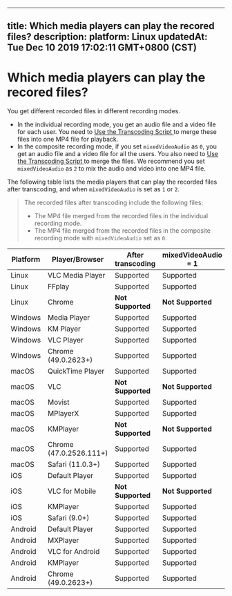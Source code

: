 
---
title: Which media players can play the recored files?
description: 
platform: Linux
updatedAt: Tue Dec 10 2019 17:02:11 GMT+0800 (CST)
---
# Which media players can play the recored files?
You get different recorded files in different recording modes.

- In the individual recording mode, you get an audio file and a video file for each user. You need to [Use the Transcoding Script ](../../en/Recording/recording_transcoding.md) to merge these files into one MP4 file for playback.
- In the composite recording mode, if you set `mixedVideoAudio` as `0`, you get an audio file and a video file for all the users. You also need to [Use the Transcoding Script ](../../en/Recording/recording_transcoding.md) to merge the files. We recommend you set `mixedVideoAudio` as `2` to mix the audio and video into one MP4 file.

The following table lists the media players that can play the recorded files after transcoding, and when `mixedVideoAudio` is set as `1` or `2`.

> The recorded files after transcoding include the following files:
> - The MP4 file merged from the recorded files in the individual recording mode.
> - The MP4 file merged from the recorded files in the composite recording mode with `mixedVideoAudio`  set as `0`.

| Platform | Player/Browser          | After transcoding | mixedVideoAudio = 1 | mixedVideoAudio = 2 |
| -------- | ----------------------- | ----------------- | ------------------- | ------------------- |
| Linux    | VLC Media Player        | Supported         | Supported           | Supported           |
| Linux    | FFplay                | Supported         | Supported           | Supported           |
| Linux    | Chrome                  | **Not Supported** | **Not Supported**   | **Not Supported**   |
| Windows  | Media Player            | Supported         | Supported           | Supported           |
| Windows  | KM Player               | Supported         | Supported           | Supported           |
| Windows  | VLC Player              | Supported         | Supported           | Supported           |
| Windows  | Chrome (49.0.2623+)     | Supported         | Supported           | Supported           |
| macOS    | QuickTime Player        | Supported         | Supported           | Supported           |
| macOS    | VLC                     | **Not Supported** | **Not Supported**   | **Not Supported**   |
| macOS    | Movist                  | Supported         | Supported           | Supported           |
| macOS    | MPlayerX                | Supported         | Supported           | Supported           |
| macOS    | KMPlayer                | **Not Supported** | **Not Supported**   | **Not Supported**   |
| macOS    | Chrome (47.0.2526.111+) | Supported         | Supported           | Supported           |
| macOS    | Safari (11.0.3+)        | Supported         | Supported           | Supported           |
| iOS      | Default Player          | Supported         | Supported           | Supported           |
| iOS      | VLC for Mobile          | **Not Supported** | **Not Supported**   | Supported           |
| iOS      | KMPlayer                | Supported         | Supported           | Supported           |
| iOS      | Safari (9.0+)           | Supported         | Supported           | Supported           |
| Android  | Default Player          | Supported         | Supported           | Supported           |
| Android  | MXPlayer                | Supported         | Supported           | Supported           |
| Android  | VLC for Android         | Supported         | Supported           | Supported           |
| Android  | KMPlayer                | Supported         | Supported           | Supported           |
| Android  | Chrome (49.0.2623+)     | Supported         | Supported           | Supported           |
